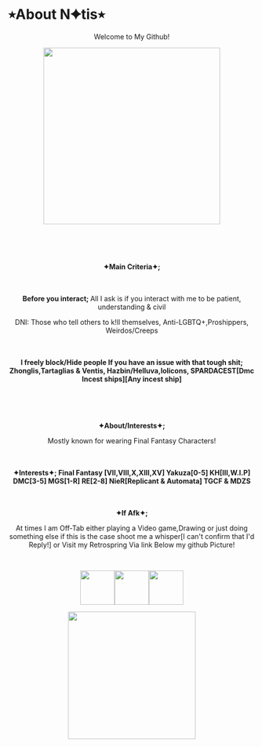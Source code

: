 # ⭒About N✦tis⭒
<p align="center"> Welcome to My Github!
<p align="center"> <img src=https://i.pinimg.com/originals/79/f0/f1/79f0f1124c1c0daf986ce1aa39fb15ce.gif height="360px">
<p align="center"> <img src=https://64.media.tumblr.com/588158f25a83025f9c367a4ed109c862/5983c063df5aee84-54/s1280x1920/f53be16e1c832aeadd1e5faef0200e087eae2b38.pnj height="16px">
<p align="center"><br><br><b> ✦Main Criteria✦; </b> 
<p align="center"><br><br><b> Before you interact; </b> All I ask is if you interact with me to be patient, understanding & civil
<p align="center">  DNI: Those who tell others to k!ll themselves, Anti-LGBTQ+,Proshippers, Weirdos/Creeps
<p align="center"><br><br><b>I freely block/Hide people If you have an issue with that tough shit; Zhonglis,Tartaglias & Ventis, Hazbin/Helluva,lolicons, SPARDACEST[Dmc Incest ships][Any incest ship]</b> 
<p align="center"> <img src=https://64.media.tumblr.com/588158f25a83025f9c367a4ed109c862/5983c063df5aee84-54/s1280x1920/f53be16e1c832aeadd1e5faef0200e087eae2b38.pnj height="16px">
<p align="center"><br><br><b> ✦About/Interests✦; </b> 
<p align="center"> Mostly known for wearing Final Fantasy Characters!
<p align="center"><br><br><b> ✦Interests✦; Final Fantasy [VII,VIII,X,XIII,XV] Yakuza[0-5] KH[III,W.I.P] DMC[3-5] MGS[1-R] RE[2-8] NieR[Replicant & Automata] TGCF & MDZS</b> 
<p align="center"><br><br><b> ✦If Afk✦; </b> 
<p align="center">  At times I am Off-Tab either playing a Video game,Drawing or just doing something else if this is the case shoot me a whisper[I can't confirm that I'd Reply!] or Visit my Retrospring Via link Below my github Picture!
<p align="center"> <img src=https://64.media.tumblr.com/588158f25a83025f9c367a4ed109c862/5983c063df5aee84-54/s1280x1920/f53be16e1c832aeadd1e5faef0200e087eae2b38.pnj height="16px">
<p align="center"> <img src=https://64.media.tumblr.com/8ef6d8e6c69c6965ac635fe9293d7d64/6f072ea04e7b6c72-6f/s100x200/1ef325c98fdc63cf9f80909a2a83349ebfa62977.gifv height="70px"><img src=https://64.media.tumblr.com/33720be2fefc531159a779a1d65bfcd4/372588af30c30c4d-c3/s100x200/d5eb55227aaf52c98dec640ed86b5b0909e1846b.gifv height="70px"><img src=https://64.media.tumblr.com/462f94819039d0795cbdd8c1e4a83c23/372588af30c30c4d-c5/s100x200/6d78ca9350d727ea8aa926ac6d7123a23bace9bf.pnj height="70px">
<p align="center"> <img src=https://i.pinimg.com/originals/9b/61/4b/9b614b9d4eac5b45a37a9975ffe08d42.gif height="260px">



